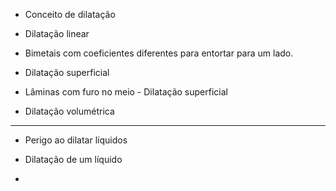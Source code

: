- Conceito de dilatação

- Dilatação linear

- Bimetais com coeficientes diferentes para entortar para um lado.

- Dilatação superficial

- Lâminas com furo no meio  - Dilatação superficial 

- Dilatação volumétrica


----

-  Perigo ao dilatar líquidos

- Dilatação de um líquido 
- 